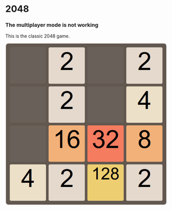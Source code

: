 # 2048
### The multiplayer mode is not working

This is the classic 2048 game.

<p align="center">
	<img src="https://raw.githubusercontent.com/Grivel-l/2048/master/img/theGame.jpg" alt="The game" />
</p>  